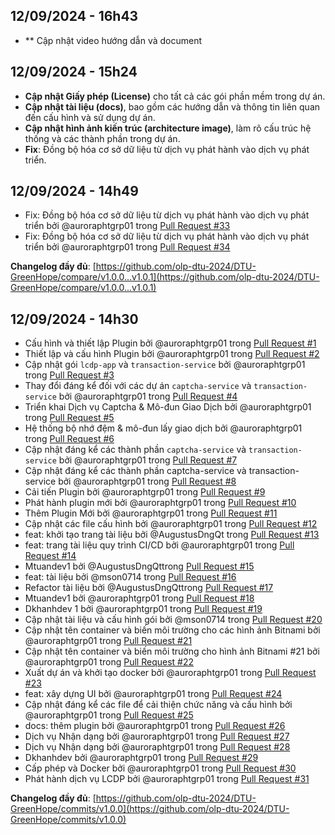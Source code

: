 ## 12/09/2024 - 16h43
* ** Cập nhật video hướng dẫn và document

## 12/09/2024 - 15h24
* **Cập nhật Giấy phép (License)** cho tất cả các gói phần mềm trong dự án.
* **Cập nhật tài liệu (docs)**, bao gồm các hướng dẫn và thông tin liên quan đến cấu hình và sử dụng dự án.
* **Cập nhật hình ảnh kiến trúc (architecture image)**, làm rõ cấu trúc hệ thống và các thành phần trong dự án.
* **Fix**: Đồng bộ hóa cơ sở dữ liệu từ dịch vụ phát hành vào dịch vụ phát triển.

## 12/09/2024 - 14h49
* Fix: Đồng bộ hóa cơ sở dữ liệu từ dịch vụ phát hành vào dịch vụ phát triển bởi @auroraphtgrp01 trong [Pull Request #33](https://github.com/olp-dtu-2024/DTU-GreenHope/pull/33)
* Fix: Đồng bộ hóa cơ sở dữ liệu từ dịch vụ phát hành vào dịch vụ phát triển bởi @auroraphtgrp01 trong [Pull Request #34](https://github.com/olp-dtu-2024/DTU-GreenHope/pull/34)

**Changelog đầy đủ**: [https://github.com/olp-dtu-2024/DTU-GreenHope/compare/v1.0.0...v1.0.1](https://github.com/olp-dtu-2024/DTU-GreenHope/compare/v1.0.0...v1.0.1)

## 12/09/2024 - 14h30
* Cấu hình và thiết lập Plugin bởi @auroraphtgrp01 trong [Pull Request #1](https://github.com/olp-dtu-2024/DTU-GreenHope/pull/1)
* Thiết lập và cấu hình Plugin bởi @auroraphtgrp01 trong [Pull Request #2](https://github.com/olp-dtu-2024/DTU-GreenHope/pull/2)
* Cập nhật gói `lcdp-app` và `transaction-service` bởi @auroraphtgrp01 trong [Pull Request #3](https://github.com/olp-dtu-2024/DTU-GreenHope/pull/3)
* Thay đổi đáng kể đối với các dự án `captcha-service` và `transaction-service` bởi @auroraphtgrp01 trong [Pull Request #4](https://github.com/olp-dtu-2024/DTU-GreenHope/pull/4)
* Triển khai Dịch vụ Captcha & Mô-đun Giao Dịch bởi @auroraphtgrp01 trong [Pull Request #5](https://github.com/olp-dtu-2024/DTU-GreenHope/pull/5)
* Hệ thống bộ nhớ đệm & mô-đun lấy giao dịch bởi @auroraphtgrp01 trong [Pull Request #6](https://github.com/olp-dtu-2024/DTU-GreenHope/pull/6)
* Cập nhật đáng kể các thành phần `captcha-service` và `transaction-service` bởi @auroraphtgrp01 trong [Pull Request #7](https://github.com/olp-dtu-2024/DTU-GreenHope/pull/7)
* Cập nhật đáng kể các thành phần captcha-service và transaction-service bởi @auroraphtgrp01 trong [Pull Request #8](https://github.com/olp-dtu-2024/DTU-GreenHope/pull/8)
* Cải tiến Plugin bởi @auroraphtgrp01 trong [Pull Request #9](https://github.com/olp-dtu-2024/DTU-GreenHope/pull/9)
* Phát hành plugin mới bởi @auroraphtgrp01 trong [Pull Request #10](https://github.com/olp-dtu-2024/DTU-GreenHope/pull/10)
* Thêm Plugin Mới bởi @auroraphtgrp01 trong [Pull Request #11](https://github.com/olp-dtu-2024/DTU-GreenHope/pull/11)
* Cập nhật các file cấu hình bởi @auroraphtgrp01 trong [Pull Request #12](https://github.com/olp-dtu-2024/DTU-GreenHope/pull/12)
* feat: khởi tạo trang tài liệu bởi @AugustusDngQt trong [Pull Request #13](https://github.com/olp-dtu-2024/DTU-GreenHope/pull/13)
* feat: trang tài liệu quy trình CI/CD bởi @auroraphtgrp01 trong [Pull Request #14](https://github.com/olp-dtu-2024/DTU-GreenHope/pull/14)
* Mtuandev1 bởi @AugustusDngQttrong [Pull Request #15](https://github.com/olp-dtu-2024/DTU-GreenHope/pull/15)
* feat: tài liệu bởi @mson0714 trong [Pull Request #16](https://github.com/olp-dtu-2024/DTU-GreenHope/pull/16)
* Refactor tài liệu bởi @AugustusDngQttrong [Pull Request #17](https://github.com/olp-dtu-2024/DTU-GreenHope/pull/17)
* Mtuandev1 bởi @auroraphtgrp01 trong [Pull Request #18](https://github.com/olp-dtu-2024/DTU-GreenHope/pull/18)
* Dkhanhdev 1 bởi @auroraphtgrp01 trong [Pull Request #19](https://github.com/olp-dtu-2024/DTU-GreenHope/pull/19)
* Cập nhật tài liệu và cấu hình gói bởi @mson0714 trong [Pull Request #20](https://github.com/olp-dtu-2024/DTU-GreenHope/pull/20)
* Cập nhật tên container và biến môi trường cho các hình ảnh Bitnami bởi @auroraphtgrp01 trong [Pull Request #21](https://github.com/olp-dtu-2024/DTU-GreenHope/pull/21)
* Cập nhật tên container và biến môi trường cho hình ảnh Bitnami #21 bởi @auroraphtgrp01 trong [Pull Request #22](https://github.com/olp-dtu-2024/DTU-GreenHope/pull/22)
* Xuất dự án và khởi tạo docker bởi @auroraphtgrp01 trong [Pull Request #23](https://github.com/olp-dtu-2024/DTU-GreenHope/pull/23)
* feat: xây dựng UI bởi @auroraphtgrp01 trong [Pull Request #24](https://github.com/olp-dtu-2024/DTU-GreenHope/pull/24)
* Cập nhật đáng kể các file để cải thiện chức năng và cấu hình bởi @auroraphtgrp01 trong [Pull Request #25](https://github.com/olp-dtu-2024/DTU-GreenHope/pull/25)
* docs: thêm plugin bởi @auroraphtgrp01 trong [Pull Request #26](https://github.com/olp-dtu-2024/DTU-GreenHope/pull/26)
* Dịch vụ Nhận dạng bởi @auroraphtgrp01 trong [Pull Request #27](https://github.com/olp-dtu-2024/DTU-GreenHope/pull/27)
* Dịch vụ Nhận dạng bởi @auroraphtgrp01 trong [Pull Request #28](https://github.com/olp-dtu-2024/DTU-GreenHope/pull/28)
* Dkhanhdev bởi @auroraphtgrp01 trong [Pull Request #29](https://github.com/olp-dtu-2024/DTU-GreenHope/pull/29)
* Cấp phép và Docker bởi @auroraphtgrp01 trong [Pull Request #30](https://github.com/olp-dtu-2024/DTU-GreenHope/pull/30)
* Phát hành dịch vụ LCDP bởi @auroraphtgrp01 trong [Pull Request #31](https://github.com/olp-dtu-2024/DTU-GreenHope/pull/31)

**Changelog đầy đủ**: [https://github.com/olp-dtu-2024/DTU-GreenHope/commits/v1.0.0](https://github.com/olp-dtu-2024/DTU-GreenHope/commits/v1.0.0)
